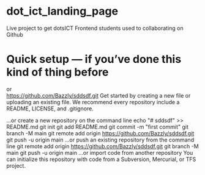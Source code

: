 # dot_ict_landing_page
Live project to get dotsICT Frontend students used to collaborating on Github

# Quick setup — if you’ve done this kind of thing before
or	
https://github.com/Bazzly/sddsdf.git
Get started by creating a new file or uploading an existing file. We recommend every repository include a README, LICENSE, and .gitignore.

…or create a new repository on the command line
echo "# sddsdf" >> README.md
git init
git add README.md
git commit -m "first commit"
git branch -M main
git remote add origin https://github.com/Bazzly/sddsdf.git
git push -u origin main
…or push an existing repository from the command line
git remote add origin https://github.com/Bazzly/sddsdf.git
git branch -M main
git push -u origin main
…or import code from another repository
You can initialize this repository with code from a Subversion, Mercurial, or TFS project.
